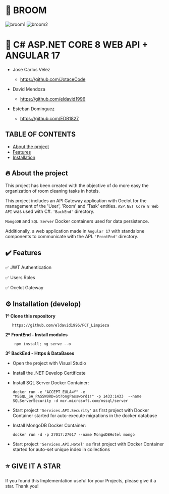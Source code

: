 # 🧹 BROOM
![broom1](https://github.com/user-attachments/assets/8a42213b-b615-4107-9d5c-c1a954bfaf6d)
![broom2](https://github.com/user-attachments/assets/5c65b305-98ea-470b-b9de-22b59433f2f3)


# 🦄 C# ASP.NET CORE 8 WEB API + ANGULAR 17

+ Jose Carlos Vélez
  - https://github.com/JotaceCode
    
+ David Mendoza
  - https://github.com/eldavid1996
    
+ Esteban Dominguez
  - https://github.com/EDB1827
    
## TABLE OF CONTENTS

* [About the project](#-about-the-project)
* [Features](#%EF%B8%8F-features)
* [Installation](#%EF%B8%8F-installation-develop)

## 🔥 About the project

This project has been created with the objective of do more easy the organization of room cleaning tasks in hotels.

This project includes an API Gateway application with Ocelot for the management of the 'User', 'Room' and 'Task' entities.
``ASP.NET Core 8 Web API`` was used with C#.
``'BackEnd'`` directory.

``MongoDB`` and ``SQL Server`` Docker containers used for data persistence.


Additionally, a web application made in ``Angular 17`` with standalone components to communicate with the API.
``'FrontEnd'`` directory.

## ✔️ Features

✅ JWT Authentication

✅ Users Roles

✅ Ocelot Gateway

## ⚙️ Installation (develop)

**1º Clone this repository**

       https://github.com/eldavid1996/FCT_Limpieza

**2º FrontEnd - Install modules**

        npm install; ng serve --o

**3º BackEnd - Https & DataBases**
   
   - Open the project with Visual Studio

   - Install the .NET Develop Certificate

   - Install SQL Server Docker Container:


        ``docker run -e "ACCEPT_EULA=Y" -e "MSSQL_SA_PASSWORD=StrongPassword1!" -p 1433:1433  --name SQLServerSecurity -d mcr.microsoft.com/mssql/server``

   - Start project ``'Services.API.Security'`` as first project with Docker Container started for auto-execute migrations in the docker database
   - Install MongoDB Docker Container:


         docker run -d -p 27017:27017 --name MongoDBHotel mongo

   - Start project ``'Services.API.Hotel'`` as first project with Docker Container started for auto-set unique index in collections

## ⭐️ GIVE IT A STAR

If you found this Implementation useful for your Projects, please give it a star. Thank you!
